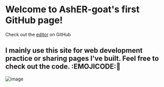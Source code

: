 # Welcome to AshER-goat's first GitHub page!
Check out the [editor](https://github.com/AshER-goat/) on GitHub

## I mainly use this site for web development practice or sharing pages I've built. Feel free to check out the code. :EMOJICODE::slightly_smiling_face:

![image](https://asher-goat.github.io/my&#32;art&#32;logo.png)

